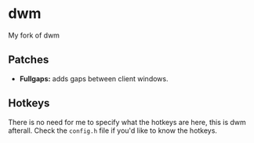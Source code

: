 # dwm
My fork of dwm

## Patches
- **Fullgaps:** adds gaps between client windows.

## Hotkeys
There is no need for me to specify what the hotkeys are here, this is dwm afterall. Check the `config.h` file if you'd like to know the hotkeys.
